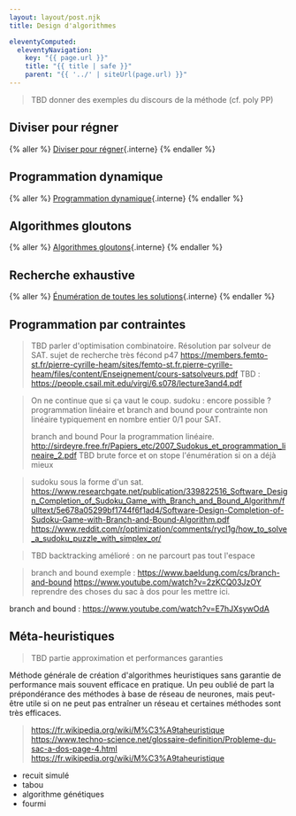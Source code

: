 ```yaml
---
layout: layout/post.njk
title: Design d'algorithmes

eleventyComputed:
  eleventyNavigation:
    key: "{{ page.url }}"
    title: "{{ title | safe }}"
    parent: "{{ '../' | siteUrl(page.url) }}"
---
```


> TBD donner des exemples du discours de la méthode (cf. poly PP)

## Diviser pour régner

{% aller %}
[Diviser pour régner](./diviser-régner){.interne}
{% endaller %}

## Programmation dynamique

{% aller %}
[Programmation dynamique](./programmation-dynamique){.interne}
{% endaller %}

## Algorithmes gloutons

{% aller %}
[Algorithmes gloutons](./algorithmes-gloutons){.interne}
{% endaller %}

## Recherche exhaustive

{% aller %}
[Énumération de toutes les solutions](./algorithmes-énumération){.interne}
{% endaller %}

## Programmation par contraintes

> TBD parler d'optimisation combinatoire. Résolution par solveur de SAT. sujet de recherche très fécond
> p47 <https://members.femto-st.fr/pierre-cyrille-heam/sites/femto-st.fr.pierre-cyrille-heam/files/content/Enseignement/cours-satsolveurs.pdf>
> TBD : <https://people.csail.mit.edu/virgi/6.s078/lecture3and4.pdf>

> On ne continue que si ça vaut le coup.
> sudoku : encore possible ?
> programmation linéaire et branch and bound pour contrainte non linéaire typiquement en nombre entier 0/1 pour SAT.
> 
> branch and bound Pour la programmation linéaire.
> <http://sirdeyre.free.fr/Papiers_etc/2007_Sudokus_et_programmation_lineaire_2.pdf>
> TBD brute force et on stope l'énumération si on a déjà mieux

> sudoku sous la forme d'un sat. <https://www.researchgate.net/publication/339822516_Software_Design_Completion_of_Sudoku_Game_with_Branch_and_Bound_Algorithm/fulltext/5e678a05299bf1744f6f1ad4/Software-Design-Completion-of-Sudoku-Game-with-Branch-and-Bound-Algorithm.pdf>
> <https://www.reddit.com/r/optimization/comments/rycl1g/how_to_solve_a_sudoku_puzzle_with_simplex_or/>

> TBD backtracking amélioré : on ne parcourt pas tout l'espace

> branch and bound exemple : <https://www.baeldung.com/cs/branch-and-bound>
> <https://www.youtube.com/watch?v=2zKCQ03JzOY>
> reprendre des choses du sac à dos pour les mettre ici.

branch and bound : <https://www.youtube.com/watch?v=E7hJXsywOdA>

## Méta-heuristiques

> TBD partie approximation et performances garanties

Méthode générale de création d'algorithmes heuristiques sans garantie de performance mais souvent efficace en pratique. Un peu oublié de part la prépondérance des méthodes à base de réseau de neurones, mais peut-être utile si on ne peut pas entraîner un réseau et certaines méthodes sont très efficaces.

> <https://fr.wikipedia.org/wiki/M%C3%A9taheuristique>
> <https://www.techno-science.net/glossaire-definition/Probleme-du-sac-a-dos-page-4.html>
> <https://fr.wikipedia.org/wiki/M%C3%A9taheuristique>

- recuit simulé
- tabou
- algorithme génétiques
- fourmi
